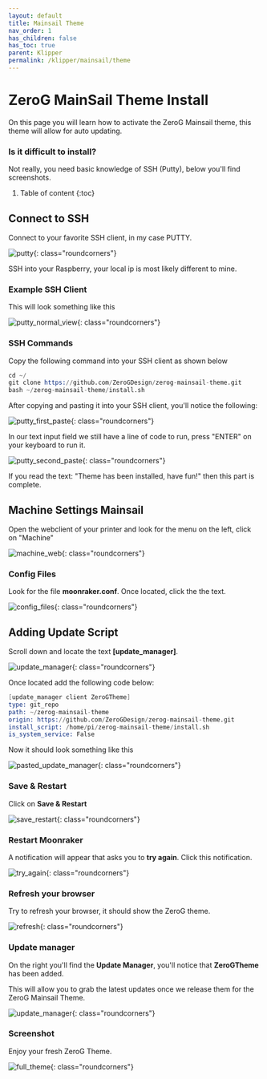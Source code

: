 ```yaml
---
layout: default
title: Mainsail Theme
nav_order: 1
has_children: false
has_toc: true
parent: Klipper
permalink: /klipper/mainsail/theme
---
```


# ZeroG MainSail Theme Install

On this page you will learn how to activate the ZeroG Mainsail theme, this theme will allow for auto updating.

### Is it difficult to install? 

Not really, you need basic knowledge of SSH (Putty), below you'll find screenshots.

1. Table of content
{:toc}

## Connect to SSH

Connect to your favorite SSH client, in my case PUTTY.

![putty](../../assets/images/howto/theme/step1.png){: class="roundcorners"}

SSH into your Raspberry, your local ip is most likely different to mine.

### Example SSH Client

This will look something like this

![putty_normal_view](../../assets/images/howto/theme/step2.png){: class="roundcorners"}


### SSH Commands

Copy the following command into your SSH client as shown below

```S
cd ~/
git clone https://github.com/ZeroGDesign/zerog-mainsail-theme.git
bash ~/zerog-mainsail-theme/install.sh
```

After copying and pasting it into your SSH client, you'll notice the following:

![putty_first_paste](../../assets/images/howto/theme/step3.png){: class="roundcorners"}

In our text input field we still have a line of code to run, press "ENTER" on your keyboard to run it.

![putty_second_paste](../../assets/images/howto/theme/step4.png){: class="roundcorners"}

If you read the text: "Theme has been installed, have fun!" then this part is complete.

## Machine Settings Mainsail

Open the webclient of your printer and look for the menu on the left, click on "Machine"

![machine_web](../../assets/images/howto/theme/step5.png){: class="roundcorners"}

### Config Files

Look for the file **moonraker.conf**. Once located, click the the text.

![config_files](../../assets/images/howto/theme/step6.png){: class="roundcorners"}

## Adding Update Script

Scroll down and locate the text **[update_manager]**.

![update_manager](../../assets/images/howto/theme/step7.png){: class="roundcorners"}

Once located add the following code below:

```S
[update_manager client ZeroGTheme]
type: git_repo
path: ~/zerog-mainsail-theme
origin: https://github.com/ZeroGDesign/zerog-mainsail-theme.git
install_script: /home/pi/zerog-mainsail-theme/install.sh
is_system_service: False
```

Now it should look something like this

![pasted_update_manager](../../assets/images/howto/theme/step8.png){: class="roundcorners"}


### Save & Restart

Click on **Save & Restart**

![save_restart](../../assets/images/howto/theme/step9.png){: class="roundcorners"}


### Restart Moonraker

A notification will appear that asks you to **try again**. Click this notification.

![try_again](../../assets/images/howto/theme/step10.png){: class="roundcorners"}

### Refresh your browser

Try to refresh your browser, it should show the ZeroG theme.

![refresh](../../assets/images/howto/theme/step11.png){: class="roundcorners"}

### Update manager

On the right you'll find the **Update Manager**, you'll notice that **ZeroGTheme** has been added.

This will allow you to grab the latest updates once we release them for the ZeroG Mainsail Theme.

![update_manager](../../assets/images/howto/theme/step12.png){: class="roundcorners"}


### Screenshot

Enjoy your fresh ZeroG Theme.

![full_theme](../../assets/images/howto/theme/step13.png){: class="roundcorners"}